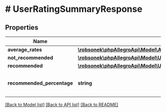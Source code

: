 # # UserRatingSummaryResponse

## Properties

Name | Type | Description | Notes
------------ | ------------- | ------------- | -------------
**average_rates** | [**\robsonek\phpAllegroApi\Model\AverageRates**](AverageRates.md) |  | [optional]
**not_recommended** | [**\robsonek\phpAllegroApi\Model\UserRatingSummaryResponseNotRecommended**](UserRatingSummaryResponseNotRecommended.md) |  |
**recommended** | [**\robsonek\phpAllegroApi\Model\UserRatingSummaryResponseRecommended**](UserRatingSummaryResponseRecommended.md) |  |
**recommended_percentage** | **string** | Percentage of unique buyers recommending the seller. |

[[Back to Model list]](../../README.md#models) [[Back to API list]](../../README.md#endpoints) [[Back to README]](../../README.md)
